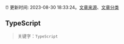 :alarm_clock: 更新时间: 2023-08-30 18:33:24。[文章来源](/README.md)、[文章分类](/TAGS.md)

## TypeScript


> 关键字：`TypeScript`




